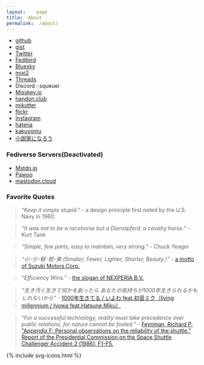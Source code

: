 ```yaml
---
layout:    page
title:  About
permalink:  /about/
---
```


- [github](https://github.com/squeuei)
- [gist](https://gist.github.com/squeuei)
- [Twitter](https://twitter.com/squeuei)
- [Fedibird](https://fedibird.com/@squeuei)
- [Bluesky](https://bsky.app/profile/squeuei.bsky.social)
- [mixi2](https://mixi.social/@squeuei)
- [Threads](https://www.threads.net/@squeuei)
- Discord : squeuei
- [Misskey.io](https://misskey.io/@squeuei)
- [handon.club](https://handon.club/@squeuei)
- [mikutter](https://social.mikutter.hachune.net/@squeuei)
- [flickr](http://flickr.com/photos/squeuei/)
- [Instagram](https://www.instagram.com/squeuei/)
- [hatena](https://profile.hatena.ne.jp/squeuei/)
- [kakuyomu](https://kakuyomu.jp/users/squeuei)
- [小説家になろう](https://mypage.syosetu.com/870370/)

### Fediverse Servers(Deactivated)

- [Mstdn.jp](https://mstdn.jp/@sqi)
- [Pawoo](https://pawoo.net/@sqi)
- [mastodon.cloud](https://mastodon.cloud/@squeuei)

### Favorite Quotes

> _“Keep it simple stupid.”_ - a design principle first noted by the U.S. Navy in 1960.

> _“It was not to be a racehorse but a Dienstpferd, a cavalry horse.”_ - Kurt Tank

> _“Simple, few parts, easy to maintain, very strong.”_ - Chuck Yeager

> _“小･少･軽･短･美 (Smaller, Fewer, Lighter, Shorter, Beauty.)”_ -  [a motto of Suzuki Motors Corp.](https://www.globalsuzuki.com/corporate/message/philosophy/index.html)

> _“Efficiency Wins.”_ - [the slogan of NEXPERIA B.V.](https://efficiencywins.nexperia.com/)

> _“生き汚く生きて何かを創ったら あなたの気持ちが1000年生きられるかもしれないから”_ - [1000年生きてる / いよわ feat.初音ミク（living millennium / Iyowa feat.Hatsune Miku）](https://www.youtube.com/watch?v=3em-J9yYPAo)

> _“For a successful technology, reality must take precedence over public relations, for nature cannot be fooled.”_ - [Feynman, Richard P. "Appendix F: Personal observations on the reliability of the shuttle." Report of the Presidential Commission on the Space Shuttle Challenger Accident 2 (1986): F1-F5.](https://www.nasa.gov/history/rogersrep/v2appf.htm)

<link rel="stylesheet" href="{{ site.baseurl }}/assets/css/svg-icons.css">

<footer class="profile-icon-wrapper">
    <nav class="profile-icons">
        {% include svg-icons.html %}
    </nav>
</footer>
